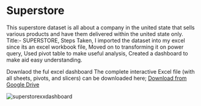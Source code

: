 # Superstore
This superstore dataset is all about a company in the united state that sells various products and have them delivered within the united state only.
Title:- SUPERSTORE,
Steps Taken,
I imported the dataset into my excel since its an excel workbook file, 
Moved on to transforming it on power query,
Used pivot table to make useful analysis,
Created a dashboard to make aid easy understanding.

Downlaod the ful excel dashboard
The complete interactive Excel file (with all sheets, pivots, and slicers) can be downloaded here;
[Download from Google Drive](https://docs.google.com/spreadsheets/d/15cYZfTPAhUzwzBj_AjXBojdDi4XF6IKR/edit?usp=drive_link&ouid=105453260144100514517&rtpof=true&sd=true)

![superstorexxdashboard](superstorexxdashboard_dashboard.png)
